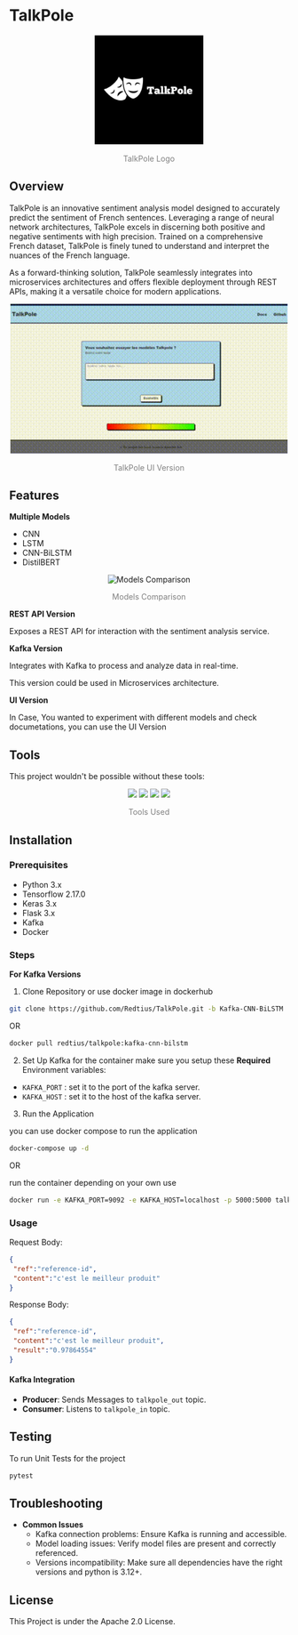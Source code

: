 # TalkPole

<p align="center">
<img src="./resources/TalkPole.png" alt="Project Logo" width="196" height="auto" />
</p>

<p align="center" style="color:gray;">
  TalkPole Logo
</p>

## Overview

TalkPole is an innovative sentiment analysis model designed to accurately predict the sentiment of French sentences. Leveraging a range of neural network architectures, TalkPole excels in discerning both positive and negative sentiments with high precision. Trained on a comprehensive French dataset, TalkPole is finely tuned to understand and interpret the nuances of the French language.

As a forward-thinking solution, TalkPole seamlessly integrates into microservices architectures and offers flexible deployment through REST APIs, making it a versatile choice for modern applications.
<p align="center">
<img src="./resources/talkpole_showcase.gif" alt="Project Showcase" width="500" height="auto"   />
</p>

<p align="center" style="color:gray;">
  TalkPole UI Version
</p>

## Features

**Multiple Models**
* CNN
* LSTM
* CNN-BiLSTM
* DistilBERT

<p align="center">
<img src="" alt="Models Comparison" width="500" height="auto"   />
</p>

<p align="center" style="color:gray;">
  Models Comparison
</p>

**REST API Version**

Exposes a REST API for interaction with the sentiment analysis service.

**Kafka Version**

Integrates with Kafka to process and analyze data in real-time. 

This version could be used in Microservices architecture.

**UI Version**

In Case, You wanted to experiment with different models and check documetations, you can use the UI Version

## Tools

This project wouldn't be possible without these tools:

<p align="center">
<img src="https://cdn.jsdelivr.net/gh/devicons/devicon@latest/icons/python/python-original-wordmark.svg" width="80" height="auto"/>
<img src="https://cdn.jsdelivr.net/gh/devicons/devicon@latest/icons/keras/keras-original-wordmark.svg" width="80" height="auto" />
<img src="https://cdn.jsdelivr.net/gh/devicons/devicon@latest/icons/tensorflow/tensorflow-original-wordmark.svg" width="80" height="auto"/>
<img src="https://cdn.jsdelivr.net/gh/devicons/devicon@latest/icons/flask/flask-original-wordmark.svg" width="80" height="auto"/>
</p>

<p align="center" style="color:gray;">
  Tools Used
</p>

## Installation

### Prerequisites

* Python 3.x
* Tensorflow 2.17.0
* Keras 3.x
* Flask 3.x
* Kafka
* Docker

### Steps

**For Kafka Versions**

1. Clone Repository or use docker image in dockerhub

```bash
git clone https://github.com/Redtius/TalkPole.git -b Kafka-CNN-BiLSTM
```
OR
```bash
docker pull redtius/talkpole:kafka-cnn-bilstm
```

2. Set Up Kafka for the container
make sure you setup these **Required** Environment variables:

* `KAFKA_PORT` : set it to the port of the kafka server.
* `KAFKA_HOST` : set it to the host of the kafka server.

3. Run the Application

you can use docker compose to run the application

```bash
docker-compose up -d
```

OR

run the container depending on your own use

```bash
docker run -e KAFKA_PORT=9092 -e KAFKA_HOST=localhost -p 5000:5000 talkpole
```

### Usage

Request Body:
```json
{
 "ref":"reference-id",
 "content":"c'est le meilleur produit"
}
```
Response Body:
```json
{
 "ref":"reference-id",
 "content":"c'est le meilleur produit",
 "result":"0.97864554"
}
```

#### Kafka Integration

* **Producer**: Sends Messages to `talkpole_out` topic.
* **Consumer**: Listens to `talkpole_in` topic.

## Testing

To run Unit Tests for the project

```bash
pytest
```

## Troubleshooting

* **Common Issues**
   * Kafka connection problems: Ensure Kafka is running and accessible.
   * Model loading issues: Verify model files are present and correctly referenced.
   * Versions incompatibility: Make sure all dependencies have the right versions and python is 3.12+.

## License

This Project is under the Apache 2.0 License.



          




